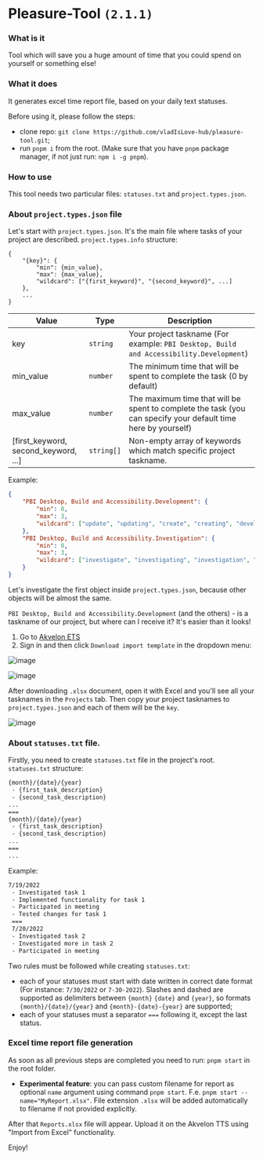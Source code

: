 # Pleasure-Tool `(2.1.1)`

### What is it

Tool which will save you a huge amount of time that you could spend on yourself or something else!

### What it does

It generates excel time report file, based on your daily text statuses. 

Before using it, please follow the steps:
 - clone repo: `git clone https://github.com/vladIsLove-hub/pleasure-tool.git`;
 - run `pnpm i` from the root. (Make sure that you have `pnpm` package manager, if not just run: `npm i -g pnpm`).
 
### How to use

This tool needs two particular files: `statuses.txt` and `project.types.json`.

### About `project.types.json` file

Let's start with `project.types.json`. It's the main file where tasks of your project are described.
`project.types.info` structure: 

```json5
{
    "{key}": {
        "min": {min_value},
        "max": {max_value},
        "wildcard": ["{first_keyword}", "{second_keyword}", ...]
    },
    ...
}
```

Value  |  Type  |  Description
--- | --- | -------------
key | `string` |  Your project taskname (For example: `PBI Desktop, Build and Accessibility.Development`)
min_value | `number`  |  The minimum time that will be spent to complete the task (0 by default)
max_value | `number` |  The maximum time that will be spent to complete the task (you can specify your default time here by yourself)
[first_keyword, second_keyword, ...] | `string[]` |  Non-empty array of keywords which match specific project taskname.

Example:

```json
{
    "PBI Desktop, Build and Accessibility.Development": {
        "min": 0,
        "max": 3,
        "wildcard": ["update", "updating", "create", "creating", "develop", "implement", "change", "refactor", "rewriting", "rewrote", "resolve", "resolving"]
    },
    "PBI Desktop, Build and Accessibility.Investigation": {
        "min": 0,
        "max": 3,
        "wildcard": ["investigate", "investigating", "investigation", "debug", "research"]
    }
}
```

Let's investigate the first object inside `project.types.json`, because other objects will be almost the same.

`PBI Desktop, Build and Accessibility.Development` (and the others) - is a taskname of our project, but where can I receive it? It's easier than it looks!

1. Go to [Akvelon ETS](https://ets.akvelon.net/)
2. Sign in and then click `Download import template` in the dropdown menu:

![image](https://user-images.githubusercontent.com/60508001/181575828-a4cf3adc-3c49-489a-a99c-60398b90d109.png)

![image](https://user-images.githubusercontent.com/60508001/181575987-85f89a37-0dc7-4752-9302-71e1159b69dd.png)

After downloading `.xlsx` document, open it with Excel and you'll see all your tasknames in the `Projects` tab. Then copy your project tasknames to `project.types.json` and each of them will be the `key`.

![image](https://user-images.githubusercontent.com/60508001/181576713-f5a489b2-b827-4c68-9baa-44360ad35721.png)

### About `statuses.txt` file.

Firstly, you need to create `statuses.txt` file in the project's root.
`statuses.txt` structure:

```txt
{month}/{date}/{year}
 - {first_task_description}
 - {second_task_description}
...
===
{month}/{date}/{year}
 - {first_task_description}
 - {second_task_description}
...
===
...
```

Example:

```txt
7/19/2022
 - Investigated task 1
 - Implemented functionality for task 1
 - Participated in meeting
 - Tested changes for task 1
 ===
 7/20/2022
 - Investigated task 2
 - Investigated more in task 2
 - Participated in meeting
```

Two rules must be followed while creating `statuses.txt`:
- each of your statuses must start with date written in correct date format (For instance: `7/30/2022` or `7-30-2022`). Slashes and dashed are supported as delimiters between `{month}` `{date}` and `{year}`, so formats `{month}/{date}/{year}` and `{month}-{date}-{year}` are supported;
- each of your statuses must a separator ```===``` following it, except the last status.

### Excel time report file generation 

As soon as all previous steps are completed you need to run: `pnpm start` in the root folder.

- **Experimental feature**: you can pass custom filename for report as optional `name` argument using command `pnpm start`. F.e. `pnpm start --name="MyReport.xlsx"`. File extension `.xlsx` will be added automatically to filename if not provided explicitly.

After that `Reports.xlsx` file will appear. Upload it on the Akvelon TTS using "Import from Excel" functionality. 

Enjoy!
